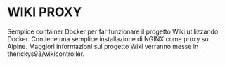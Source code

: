 # WIKI PROXY

Semplice container Docker per far funzionare il progetto Wiki utilizzando Docker.
Contiene una semplice installazione di NGINX come proxy su Alpine.
Maggiori informazioni sul progetto Wiki verranno messe in therickys93/wikicontroller.